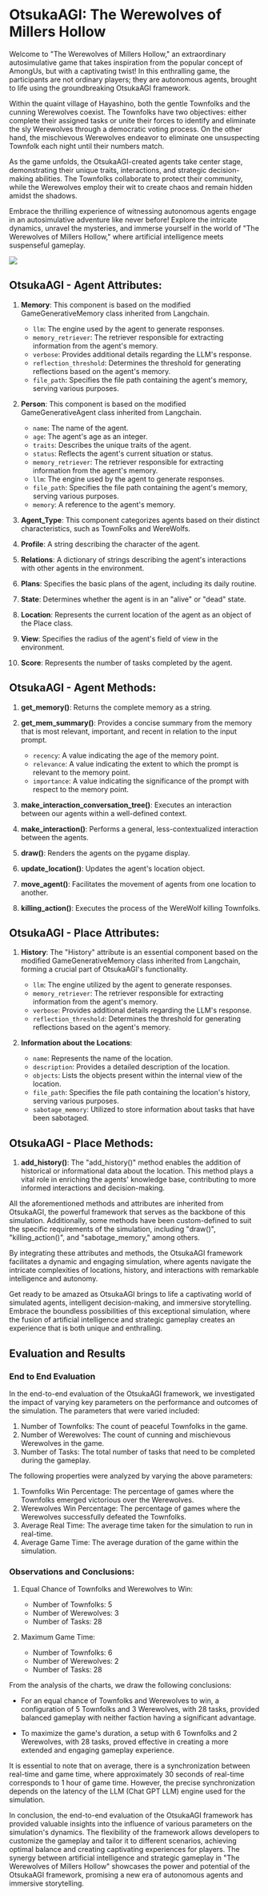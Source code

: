 # OtsukaAGI: The Werewolves of Millers Hollow

Welcome to "The Werewolves of Millers Hollow," an extraordinary autosimulative game that takes inspiration from the popular concept of AmongUs, but with a captivating twist! In this enthralling game, the participants are not ordinary players; they are autonomous agents, brought to life using the groundbreaking OtsukaAGI framework.

Within the quaint village of Hayashino, both the gentle Townfolks and the cunning Werewolves coexist. The Townfolks have two objectives: either complete their assigned tasks or unite their forces to identify and eliminate the sly Werewolves through a democratic voting process. On the other hand, the mischievous Werewolves endeavor to eliminate one unsuspecting Townfolk each night until their numbers match.

As the game unfolds, the OtsukaAGI-created agents take center stage, demonstrating their unique traits, interactions, and strategic decision-making abilities. The Townfolks collaborate to protect their community, while the Werewolves employ their wit to create chaos and remain hidden amidst the shadows.

Embrace the thrilling experience of witnessing autonomous agents engage in an autosimulative adventure like never before! Explore the intricate dynamics, unravel the mysteries, and immerse yourself in the world of "The Werewolves of Millers Hollow," where artificial intelligence meets suspenseful gameplay.

<img src = "/static/env.png">

## OtsukaAGI - Agent Attributes:

1. **Memory**: This component is based on the modified GameGenerativeMemory class inherited from Langchain.
   - `llm`: The engine used by the agent to generate responses.
   - `memory_retriever`: The retriever responsible for extracting information from the agent's memory.
   - `verbose`: Provides additional details regarding the LLM's response.
   - `reflection_threshold`: Determines the threshold for generating reflections based on the agent's memory.
   - `file_path`: Specifies the file path containing the agent's memory, serving various purposes.

2. **Person**: This component is based on the modified GameGenerativeAgent class inherited from Langchain.
   - `name`: The name of the agent.
   - `age`: The agent's age as an integer.
   - `traits`: Describes the unique traits of the agent.
   - `status`: Reflects the agent's current situation or status.
   - `memory_retriever`: The retriever responsible for extracting information from the agent's memory.
   - `llm`: The engine used by the agent to generate responses.
   - `file_path`: Specifies the file path containing the agent's memory, serving various purposes.
   - `memory`: A reference to the agent's memory.

3. **Agent_Type**: This component categorizes agents based on their distinct characteristics, such as TownFolks and WereWolfs.

4. **Profile**: A string describing the character of the agent.

5. **Relations**: A dictionary of strings describing the agent's interactions with other agents in the environment.

6. **Plans**: Specifies the basic plans of the agent, including its daily routine.

7. **State**: Determines whether the agent is in an "alive" or "dead" state.

8. **Location**: Represents the current location of the agent as an object of the Place class.

9. **View**: Specifies the radius of the agent's field of view in the environment.

10. **Score**: Represents the number of tasks completed by the agent.

## OtsukaAGI - Agent Methods:

1. **get_memory()**: Returns the complete memory as a string.

2. **get_mem_summary()**: Provides a concise summary from the memory that is most relevant, important, and recent in relation to the input prompt.
   - `recency`: A value indicating the age of the memory point.
   - `relevance`: A value indicating the extent to which the prompt is relevant to the memory point.
   - `importance`: A value indicating the significance of the prompt with respect to the memory point.

3. **make_interaction_conversation_tree()**: Executes an interaction between our agents within a well-defined context.

4. **make_interaction()**: Performs a general, less-contextualized interaction between the agents.

5. **draw()**: Renders the agents on the pygame display.

6. **update_location()**: Updates the agent's location object.

7. **move_agent()**: Facilitates the movement of agents from one location to another.

8. **killing_action()**: Executes the process of the WereWolf killing Townfolks.


## OtsukaAGI - Place Attributes:

1. **History**: The "History" attribute is an essential component based on the modified GameGenerativeMemory class inherited from Langchain, forming a crucial part of OtsukaAGI's functionality.
   - `llm`: The engine utilized by the agent to generate responses.
   - `memory_retriever`: The retriever responsible for extracting information from the agent's memory.
   - `verbose`: Provides additional details regarding the LLM's response.
   - `reflection_threshold`: Determines the threshold for generating reflections based on the agent's memory.

2. **Information about the Locations**:
   - `name`: Represents the name of the location.
   - `description`: Provides a detailed description of the location.
   - `objects`: Lists the objects present within the internal view of the location.
   - `file_path`: Specifies the file path containing the location's history, serving various purposes.
   - `sabotage_memory`: Utilized to store information about tasks that have been sabotaged.

## OtsukaAGI - Place Methods:

1. **add_history()**: The "add_history()" method enables the addition of historical or informational data about the location. This method plays a vital role in enriching the agents' knowledge base, contributing to more informed interactions and decision-making.

All the aforementioned methods and attributes are inherited from OtsukaAGI, the powerful framework that serves as the backbone of this simulation. Additionally, some methods have been custom-defined to suit the specific requirements of the simulation, including "draw()", "killing_action()", and "sabotage_memory," among others.

By integrating these attributes and methods, the OtsukaAGI framework facilitates a dynamic and engaging simulation, where agents navigate the intricate complexities of locations, history, and interactions with remarkable intelligence and autonomy.

Get ready to be amazed as OtsukaAGI brings to life a captivating world of simulated agents, intelligent decision-making, and immersive storytelling. Embrace the boundless possibilities of this exceptional simulation, where the fusion of artificial intelligence and strategic gameplay creates an experience that is both unique and enthralling.

## Evaluation and Results

### End to End Evaluation

In the end-to-end evaluation of the OtsukaAGI framework, we investigated the impact of varying key parameters on the performance and outcomes of the simulation. The parameters that were varied included:

1. Number of Townfolks: The count of peaceful Townfolks in the game.
2. Number of Werewolves: The count of cunning and mischievous Werewolves in the game.
3. Number of Tasks: The total number of tasks that need to be completed during the gameplay.

The following properties were analyzed by varying the above parameters:

1. Townfolks Win Percentage: The percentage of games where the Townfolks emerged victorious over the Werewolves.
2. Werewolves Win Percentage: The percentage of games where the Werewolves successfully defeated the Townfolks.
3. Average Real Time: The average time taken for the simulation to run in real-time.
4. Average Game Time: The average duration of the game within the simulation.

### Observations and Conclusions:

1. Equal Chance of Townfolks and Werewolves to Win:
   - Number of Townfolks: 5
   - Number of Werewolves: 3
   - Number of Tasks: 28
   
2. Maximum Game Time:
   - Number of Townfolks: 6
   - Number of Werewolves: 2
   - Number of Tasks: 28
   
From the analysis of the charts, we draw the following conclusions:

- For an equal chance of Townfolks and Werewolves to win, a configuration of 5 Townfolks and 3 Werewolves, with 28 tasks, provided balanced gameplay with neither faction having a significant advantage.

- To maximize the game's duration, a setup with 6 Townfolks and 2 Werewolves, with 28 tasks, proved effective in creating a more extended and engaging gameplay experience.

It is essential to note that on average, there is a synchronization between real-time and game time, where approximately 30 seconds of real-time corresponds to 1 hour of game time. However, the precise synchronization depends on the latency of the LLM (Chat GPT LLM) engine used for the simulation.

In conclusion, the end-to-end evaluation of the OtsukaAGI framework has provided valuable insights into the influence of various parameters on the simulation's dynamics. The flexibility of the framework allows developers to customize the gameplay and tailor it to different scenarios, achieving optimal balance and creating captivating experiences for players. The synergy between artificial intelligence and strategic gameplay in "The Werewolves of Millers Hollow" showcases the power and potential of the OtsukaAGI framework, promising a new era of autonomous agents and immersive storytelling.


